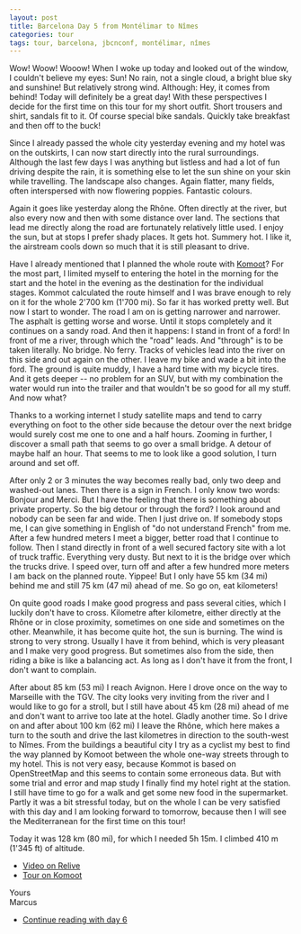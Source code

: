 ```yaml
---
layout: post
title: Barcelona Day 5 from Montélimar to Nîmes
categories: tour
tags: tour, barcelona, jbcnconf, montélimar, nîmes
---
```


Wow! Woow! Wooow! When I woke up today and looked out of the window, I couldn't believe my eyes: Sun! No rain, not a single cloud, a bright blue sky and sunshine! But relatively strong wind. Although: Hey, it comes from behind! Today will definitely be a great day! With these perspectives I decide for the first time on this tour for my short outfit. Short trousers and shirt, sandals fit to it. Of course special bike sandals. Quickly take breakfast and then off to the buck!

Since I already passed the whole city yesterday evening and my hotel was on the outskirts, I can now start directly into the rural surroundings. Although the last few days I was anything but listless and had a lot of fun driving despite the rain, it is something else to let the sun shine on your skin while travelling. The landscape also changes. Again flatter, many fields, often interspersed with now flowering poppies. Fantastic colours.

Again it goes like yesterday along the Rhône. Often directly at the river, but also every now and then with some distance over land. The sections that lead me directly along the road are fortunately relatively little used. I enjoy the sun, but at stops I prefer shady places. It gets hot. Summery hot. I like it, the airstream cools down so much that it is still pleasant to drive.

Have I already mentioned that I planned the whole route with [Komoot](https://www.komoot.com/)? For the most part, I limited myself to entering the hotel in the morning for the start and the hotel in the evening as the destination for the individual stages. Kommot calculated the route himself and I was brave enough to rely on it for the whole 2'700 km (1'700 mi). So far it has worked pretty well. But now I start to wonder. The road I am on is getting narrower and narrower. The asphalt is getting worse and worse. Until it stops completely and it continues on a sandy road. And then it happens: I stand in front of a ford! In front of me a river, through which the "road" leads. And "through" is to be taken literally. No bridge. No ferry. Tracks of vehicles lead into the river on this side and out again on the other. I leave my bike and wade a bit into the ford. The ground is quite muddy, I have a hard time with my bicycle tires. And it gets deeper -- no problem for an SUV, but with my combination the water would run into the trailer and that wouldn't be so good for all my stuff. And now what?

Thanks to a working internet I study satellite maps and tend to carry everything on foot to the other side because the detour over the next bridge would surely cost me one to one and a half hours. Zooming in further, I discover a small path that seems to go over a small bridge. A detour of maybe half an hour. That seems to me to look like a good solution, I turn around and set off.

After only 2 or 3 minutes the way becomes really bad, only two deep and washed-out lanes. Then there is a sign in French. I only know two words: Bonjour and Merci. But I have the feeling that there is something about private property. So the big detour or through the ford? I look around and nobody can be seen far and wide. Then I just drive on. If somebody stops me, I can give something in English of "do not understand French" from me. After a few hundred meters I meet a bigger, better road that I continue to follow. Then I stand directly in front of a well secured factory site with a lot of truck traffic. Everything very dusty. But next to it is the bridge over which the trucks drive. I speed over, turn off and after a few hundred more meters I am back on the planned route. Yippee! But I only have 55 km (34 mi) behind me and still 75 km (47 mi) ahead of me. So go on, eat kilometers!

On quite good roads I make good progress and pass several cities, which I luckily don't have to cross. Kilometre after kilometre, either directly at the Rhône or in close proximity, sometimes on one side and sometimes on the other. Meanwhile, it has become quite hot, the sun is burning. The wind is strong to very strong. Usually I have it from behind, which is very pleasant and I make very good progress. But sometimes also from the side, then riding a bike is like a balancing act. As long as I don't have it from the front, I don't want to complain.

After about 85 km (53 mi) I reach Avignon. Here I drove once on the way to Marseille with the TGV. The city looks very inviting from the river and I would like to go for a stroll, but I still have about 45 km (28 mi) ahead of me and don't want to arrive too late at the hotel. Gladly another time. So I drive on and after about 100 km (62 mi) I leave the Rhône, which here makes a turn to the south and drive the last kilometres in direction to the south-west to Nîmes. From the buildings a beautiful city I try as a cyclist my best to find the way planned by Komoot between the whole one-way streets through to my hotel. This is not very easy, because Kommot is based on OpenStreetMap and this seems to contain some erroneous data. But with some trial and error and map study I finally find my hotel right at the station. I still have time to go for a walk and get some new food in the supermarket. Partly it was a bit stressful today, but on the whole I can be very satisfied with this day and I am looking forward to tomorrow, because then I will see the Mediterranean for the first time on this tour!

Today it was 128 km (80 mi), for which I needed 5h 15m. I climbed 410 m (1'345 ft) of altitude.

- [Video on Relive](https://www.relive.cc/view/r10005739087)
- [Tour on Komoot](https://www.komoot.com/tour/67914897/zoom)

Yours  
Marcus

- [Continue reading with day 6](/Barcelona-2019-Day-6)
